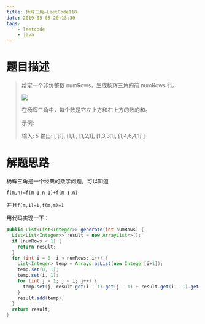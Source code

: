 ```yaml
---
title: 杨辉三角—LeetCode118
date: 2019-05-05 20:13:30
tags: 
	- leetcode
	- java
---
```


# 题目描述

> 给定一个非负整数 numRows，生成杨辉三角的前 numRows 行。
>
> ![](https://upload.wikimedia.org/wikipedia/commons/0/0d/PascalTriangleAnimated2.gif)
>
> 在杨辉三角中，每个数是它左上方和右上方的数的和。
>
> 示例:
>
> 输入: 5
> 输出:
> [
>      [1],
>     [1,1],
>    [1,2,1],
>   [1,3,3,1],
>  [1,4,6,4,1]
> ]

<!--more-->

# 解题思路

杨辉三角是一个经典的数学问题，可以知道

`f(m,n)=f(m-1,n-1)+f(m-1,n)`

并且`f(m,1)=1,f(m,m)=1`

用代码实现一下：

```java
public List<List<Integer>> generate(int numRows) {
  List<List<Integer>> result = new ArrayList<>();
  if (numRows < 1) {
    return result;
  }
  for (int i = 0; i < numRows; i++) {
    List<Integer> temp = Arrays.asList(new Integer[i+1]);
    temp.set(0, 1);
    temp.set(i, 1);
    for (int j = 1; j < i; j++) {
      temp.set(j, result.get(i - 1).get(j - 1) + result.get(i - 1).get(j));
    }
    result.add(temp);
  }
  return result;
}
```

